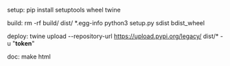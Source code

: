 setup:
    <command>
    pip install setuptools wheel twine

build:
    <command>
    rm -rf build/ dist/ *.egg-info
    python3 setup.py sdist bdist_wheel

deploy:
    <command>
    twine upload --repository-url https://upload.pypi.org/legacy/ dist/* -u "__token__"

doc:
    <command>
    make html